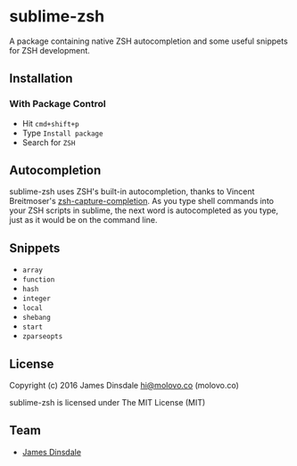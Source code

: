 # sublime-zsh

A package containing native ZSH autocompletion and some useful snippets for ZSH development.

## Installation

### With Package Control

* Hit `cmd+shift+p`
* Type `Install package`
* Search for `ZSH`

## Autocompletion

sublime-zsh uses ZSH's built-in autocompletion, thanks to Vincent Breitmoser's [zsh-capture-completion](https://github.com/Valodim/zsh-capture-completion). As you type shell commands into your ZSH scripts in sublime, the next word is autocompleted as you type, just as it would be on the command line.

## Snippets

* `array`
* `function`
* `hash`
* `integer`
* `local`
* `shebang`
* `start`
* `zparseopts`

## License

Copyright (c) 2016 James Dinsdale <hi@molovo.co> (molovo.co)

sublime-zsh is licensed under The MIT License (MIT)

## Team

* [James Dinsdale](http://molovo.co)
